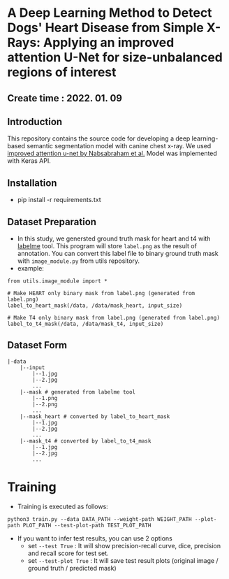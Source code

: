 # A Deep Learning Method to Detect Dogs' Heart Disease from Simple X-Rays: Applying an improved attention U-Net for size-unbalanced regions of interest

## Create time : 2022. 01. 09

## Introduction
This repository contains the source code for developing a deep learning-based semantic segmentation model with canine chest x-ray. We used [improved attention u-net by Nabsabraham et al.](https://github.com/nabsabraham/focal-tversky-unet) Model was implemented with Keras API.

## Installation 
- pip install -r requirements.txt 

## Dataset Preparation
- In this study, we genersted ground truth mask for heart and t4 with [labelme](https://github.com/wkentaro/labelme) tool. This program will store `label.png` as the result of annotation. You can convert this label file to binary ground truth mask with `image_module.py` from utils repository.
- example:
```
from utils.image_module import *

# Make HEART only binary mask from label.png (generated from label.png)
label_to_heart_mask(/data, /data/mask_heart, input_size) 

# Make T4 only binary mask from label.png (generated from label.png)
label_to_t4_mask(/data, /data/mask_t4, input_size) 
```

## Dataset Form
```
|-data
    |--input
        |--1.jpg
        |--2.jpg
        ...
    |--mask # generated from labelme tool 
        |--1.png
        |--2.png
        ...
    |--mask_heart # converted by label_to_heart_mask
        |--1.jpg
        |--2.jpg
        ...
    |--mask_t4 # converted by label_to_t4_mask
        |--1.jpg
        |--2.jpg
        ...
```

# Training 
- Training is executed as follows:
```
python3 train.py --data DATA_PATH --weight-path WEIGHT_PATH --plot-path PLOT_PATH --test-plot-path TEST_PLOT_PATH
```
- If you want to infer test results, you can use 2 options
  - set `--test True` : It will show precision-recall curve, dice, precision and recall score for test set.
  - set `--test-plot True` : It will save test result plots (original image / ground truth / predicted mask) 
